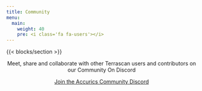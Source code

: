 ```yaml
---
title: Community
menu:
  main:
    weight: 40
    pre: <i class='fa fa-users'></i>
---
```


{{< blocks/section >}}
<div class="col">
	<center>
	  <p>
      Meet, share and collaborate with other Terrascan users and contributors on our Community On Discord
    </p>
    <a
      class="btn btn-lg btn-primary mr-3 mb-4"
      href="https://discord.gg/accurics-community"
    >
	     Join the Accurics Community Discord <i class="fab fa-discord"></i>
    </a>
	</center>
</div>